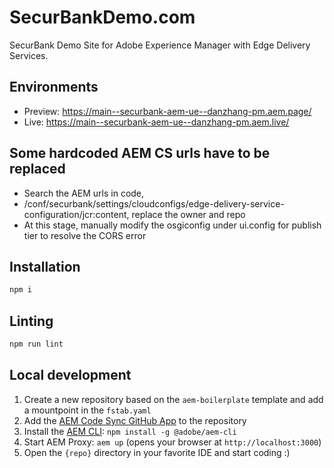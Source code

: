 # SecurBankDemo.com
SecurBank Demo Site for Adobe Experience Manager with Edge Delivery Services.

## Environments
- Preview: https://main--securbank-aem-ue--danzhang-pm.aem.page/
- Live: https://main--securbank-aem-ue--danzhang-pm.aem.live/

## Some hardcoded AEM CS urls have to be replaced
- Search the AEM urls in code,
- /conf/securbank/settings/cloudconfigs/edge-delivery-service-configuration/jcr:content, replace the owner and repo
- At this stage, manually modify the osgiconfig under ui.config for publish tier to resolve the CORS error

## Installation

```sh
npm i
```

## Linting

```sh
npm run lint
```

## Local development

1. Create a new repository based on the `aem-boilerplate` template and add a mountpoint in the `fstab.yaml`
1. Add the [AEM Code Sync GitHub App](https://github.com/apps/aem-code-sync) to the repository
1. Install the [AEM CLI](https://github.com/adobe/helix-cli): `npm install -g @adobe/aem-cli`
1. Start AEM Proxy: `aem up` (opens your browser at `http://localhost:3000`)
1. Open the `{repo}` directory in your favorite IDE and start coding :)
